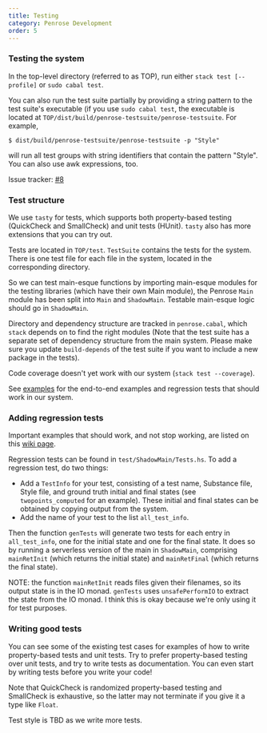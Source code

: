 ```yaml
---
title: Testing
category: Penrose Development
order: 5
---
```


### Testing the system

In the top-level directory (referred to as TOP), run either `stack test [--profile]` or `sudo cabal test`. 

You can also run the test suite partially by providing a string pattern to the test suite's executable (if you use `sudo cabal test`, the executable is located at `TOP/dist/build/penrose-testsuite/penrose-testsuite`. For example,

```
$ dist/build/penrose-testsuite/penrose-testsuite -p "Style"
```
will run all test groups with string identifiers that contain the pattern "Style". You can also use awk expressions, too.

Issue tracker: [#8](https://github.com/penrose/penrose/issues/8)

### Test structure

We use `tasty` for tests, which supports both property-based testing (QuickCheck and SmallCheck) and unit tests (HUnit). `tasty` also has more extensions that you can try out.

Tests are located in `TOP/test`. `TestSuite` contains the tests for the system. There is one test file for each file in the system, located in the corresponding directory. 

So we can test main-esque functions by importing main-esque modules for the testing libraries (which have their own Main module), the Penrose `Main` module has been split into `Main` and `ShadowMain`. Testable main-esque logic should go in `ShadowMain`.

Directory and dependency structure are tracked in `penrose.cabal`, which `stack` depends on to find the right modules (Note that the test suite has a separate set of dependency structure from the main system. Please make sure you update `build-depends` of the test suite if you want to include a new package in the tests).

Code coverage doesn't yet work with our system (`stack test --coverage`).

See [examples](https://github.com/penrose/penrose/wiki/Examples) for the end-to-end examples and regression tests that should work in our system.

### Adding regression tests

Important examples that should work, and not stop working, are listed on this [wiki page](https://github.com/penrose/penrose/wiki/Examples).

Regression tests can be found in `test/ShadowMain/Tests.hs`. To add a regression test, do two things:

* Add a `TestInfo` for your test, consisting of a test name, Substance file, Style file, and ground truth initial and final states (see `twopoints_computed` for an example). These initial and final states can be obtained by copying output from the system.
* Add the name of your test to the list `all_test_info`. 

Then the function `genTests` will generate two tests for each entry in `all_test_info`, one for the initial state and one for the final state. It does so by running a serverless version of the main in `ShadowMain`, comprising `mainRetInit` (which returns the initial state) and `mainRetFinal` (which returns the final state).

NOTE: the function `mainRetInit` reads files given their filenames, so its output state is in the IO monad. `genTests` uses `unsafePerformIO` to extract the state from the IO monad. I think this is okay because we're only using it for test purposes.

### Writing good tests

You can see some of the existing test cases for examples of how to write property-based tests and unit tests. Try to prefer property-based testing over unit tests, and try to write tests as documentation. You can even start by writing tests before you write your code!

Note that QuickCheck is randomized property-based testing and SmallCheck is exhaustive, so the latter may not terminate if you give it a type like `Float`.

Test style is TBD as we write more tests.

